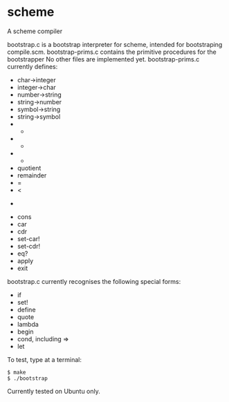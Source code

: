 scheme
======

A scheme compiler


bootstrap.c is a bootstrap interpreter for scheme, intended for bootstraping compile.scm.
bootstrap-prims.c contains the primitive procedures for the bootstrapper
No other files are implemented yet.
bootstrap-prims.c currently defines:

- char->integer
- integer->char
- number->string
- string->number
- symbol->string
- string->symbol
- +
- -
- *
- quotient
- remainder
- =
- <
- >
- cons
- car
- cdr
- set-car!
- set-cdr!
- eq?
- apply
- exit

bootstrap.c currently recognises the following special forms:

- if
- set!
- define
- quote
- lambda
- begin
- cond, including =>
- let


To test, type at a terminal:

```shell
$ make
$ ./bootstrap
```

Currently tested on Ubuntu only.